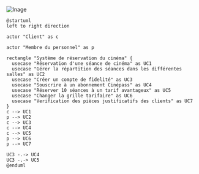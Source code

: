 ![Inage](http://www.plantuml.com/plantuml/png/RL4zpjim3Drr2i9BfnJz_hSYW8TENHgqEoFJZWfPDYWgQ57qBXtZS-XYbHn5S81lUoRVpnEzzu8iORJAKYyW4x0PJWATOT9Y9gSKQfaOcjOQSj80Uj1r-9N68nDq0MPYFpb7TcNCIcKzki4ID8VVNk9bJ3m2ZeidFcFspZfjN5n6RE2F0WYUDFga-7R7-X0SWOyBEfqzgYOdVMyVji8lSM5Yi9Y3PcGnLmlonI213fq7cu7f-yntajTeqwnuFcuzssH53C61diPPrWgzwSWQYKiHF6q5XobupUc24Fzb6HxpPSQK0sskFgE_1Js_ysfYUFXKwnOFGJOzu1cTu43XLz6_t1KzeHkkhn_OM4jN5QOcXVwwfV-Wj3GQwuLc4oyvyMVmKZQzNpTw_Vctqc_ghzAmstrUhpyNz5XdJnKzL_HIUQyLlIcLoB3xMBZr8zFtvBemsly0)


```plantuml
@startuml
left to right direction

actor "Client" as c

actor "Membre du personnel" as p

rectangle "Système de réservation du cinéma" {
  usecase "Réservation d'une séance de cinéma" as UC1
  usecase "Gérer la répartition des séances dans les différentes salles" as UC2
  usecase "Créer un compte de fidelité" as UC3
  usecase "Souscrire à un abonnement Cinépass" as UC4
  usecase "Réserver 10 séances à un tarif avantageux" as UC5
  usecase "Changer la grille tarifaire" as UC6
  usecase "Verification des pièces justificatifs des clients" as UC7
}
c --> UC1
p --> UC2
c --> UC3
c --> UC4
c --> UC5
p --> UC6
p --> UC7

UC3 -.-> UC4
UC3 -.-> UC5
@enduml
```

